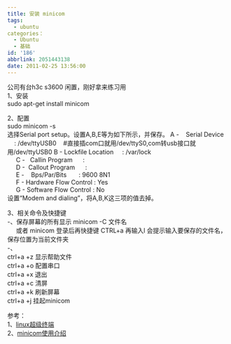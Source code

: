 ```yaml
---
title: 安装 minicom
tags:
  - ubuntu
categories：
  - Ubuntu
  - 基础
id: '186'
abbrlink: 2051443138
date: 2011-02-25 13:56:00
---
```


公司有台h3c s3600 闲置，刚好拿来练习用  
1、安装  
sudo apt-get install minicom  
  
2、配置  
sudo minicom -s  
选择Serial port setup。设置A,B,E等为如下所示，并保存。 A -    Serial Device      : /dev/ttyUSB0    #直接插com口就用/dev/ttyS0,com转usb接口就用/dev/ttyUSB0 B - Lockfile Location     : /var/lock                                   
     C -   Callin Program      :                                            
     D -  Callout Program      :                                            
     E -    Bps/Par/Bits       : 9600 8N1                                   
     F - Hardware Flow Control : Yes                                         
     G - Software Flow Control : No   
设置“Modem and dialing”，将A,B,K这三项的值去掉。  
  
3、相关命令及快捷键  
\-、保存屏幕的所有显示 minicom -C 文件名  
     或者 minicom 登录后再快捷键 CTRL+a 再输入l 会提示输入要保存的文件名，保存位置为当前文件夹  
\-、  
ctrl+a +z 显示帮助文件  
ctrl+a +o 配置串口  
ctrl+a +x 退出  
ctrl+a +c 清屏  
ctrl+a +k 刷新屏幕  
ctrl+a +j 挂起minicom  
  
  
参考：  
1、[linux超级终端](http://blog.csdn.net/olive10000/archive/2009/03/01/3946891.aspx)  
2、[minicom使用介绍](http://apps.hi.baidu.com/share/detail/17380252)
